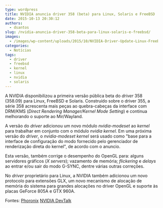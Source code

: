 ```yaml
---
type: wordpress
title: NVIDIA anuncia driver 358 (beta) para Linux, Solaris e FreeBSD
date: 2015-10-13 20:30:12
authors:
  - dsantos
slug: /nvidia-anuncia-driver-358-beta-para-linux-solaris-e-freebsd/
images:
  - /images/wp-content/uploads/2015/10/NVIDIA-Driver-Update-Linux-FreeBSD.png
categories:
  - Notícias
tags:
  - driver
  - freebsd
  - kernel
  - linux
  - nvidia
  - solaris
---
```


A NVIDIA disponibilizou a primeira versão pública beta do <em>driver</em> 358 (358.09) para Linux, FreeBSD e Solaris. Construído sobre o driver 355, a série 358 acrescenta mais peças ao quebra-cabeças da interface com DRM/KMS (<em>Direct Rendering Manager/Kernel Mode Setting</em>) e continua melhorando o suporte ao Mir/Wayland.

<!--more-->

A versão do <em>driver</em> adicionou um novo módulo <em>nvidia-modeset</em> ao <em>kernel</em> para trabalhar em conjunto com o módulo <em>nvidia kernel</em>. Em uma próxima versão do <em>driver</em>, o <em>nvidia-modeset kernel</em> será usado como "base para a interface de configuração do modo fornecido pelo gerenciador de renderização direta do kernel", de acordo com o anuncio.

Esta versão, também corrige o desempenho do OpenGL para: alguns servidores gráficos (<em>X servers</em>); vazamento de memória; <em>flickering</em> e <em>delays</em> ao entrar e/ou sair do modo G-SYNC, dentre várias outras correções.

No <em>driver</em> proprietário para Linux, a NVIDIA também adicionou um novo protocolo para extensões GLX, um novo mecanismo de alocação de memória do sistema para grandes alocações no driver OpenGL e suporte às placas GeForce 805A e GTX 960A.

Fontes:
<a href="http://www.phoronix.com/scan.php?page=news_item&amp;px=NVIDIA-358.09-Released" target="_blank">Phoronix</a>
<a href="https://devtalk.nvidia.com/default/topic/884727/linux-solaris-and-freebsd-driver-358-09-beta-/?offset=1" target="_blank">NVIDIA DevTalk</a>